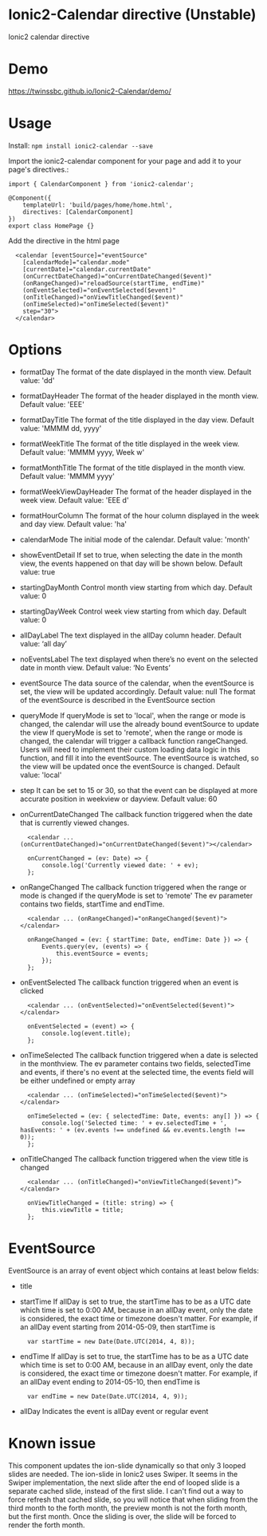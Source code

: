 # Ionic2-Calendar directive (Unstable)

Ionic2 calendar directive

# Demo
https://twinssbc.github.io/Ionic2-Calendar/demo/

# Usage

Install: `npm install ionic2-calendar --save`

Import the ionic2-calendar component for your page and add it to your page's directives.:

```
import { CalendarComponent } from 'ionic2-calendar';

@Component({
    templateUrl: 'build/pages/home/home.html',
    directives: [CalendarComponent]
})
export class HomePage {}
```

Add the directive in the html page

      <calendar [eventSource]="eventSource"
        [calendarMode]="calendar.mode"
        [currentDate]="calendar.currentDate"
        (onCurrectDateChanged)="onCurrentDateChanged($event)"
        (onRangeChanged)="reloadSource(startTime, endTime)"
        (onEventSelected)="onEventSelected($event)"
        (onTitleChanged)="onViewTitleChanged($event)"
        (onTimeSelected)="onTimeSelected($event)"
        step="30">
      </calendar>


# Options

* formatDay
The format of the date displayed in the month view.
Default value: 'dd'
* formatDayHeader
The format of the header displayed in the month view.
Default value: 'EEE'
* formatDayTitle
The format of the title displayed in the day view.
Default value: 'MMMM dd, yyyy'
* formatWeekTitle
The format of the title displayed in the week view.
Default value: 'MMMM yyyy, Week w'
* formatMonthTitle
The format of the title displayed in the month view.
Default value: 'MMMM yyyy'
* formatWeekViewDayHeader
The format of the header displayed in the week view.
Default value: 'EEE d'
* formatHourColumn
The format of the hour column displayed in the week and day view.
Default value: 'ha'
* calendarMode
The initial mode of the calendar.
Default value: 'month'
* showEventDetail
If set to true, when selecting the date in the month view, the events happened on that day will be shown below.
Default value: true
* startingDayMonth
Control month view starting from which day.
Default value: 0
* startingDayWeek
Control week view starting from which day.
Default value: 0
* allDayLabel
The text displayed in the allDay column header.
Default value: ‘all day’
* noEventsLabel
The text displayed when there’s no event on the selected date in month view.
Default value: ‘No Events’
* eventSource
The data source of the calendar, when the eventSource is set, the view will be updated accordingly.
Default value: null
The format of the eventSource is described in the EventSource section
* queryMode
If queryMode is set to 'local', when the range or mode is changed, the calendar will use the already bound eventSource to update the view
If queryMode is set to 'remote', when the range or mode is changed, the calendar will trigger a callback function rangeChanged.
Users will need to implement their custom loading data logic in this function, and fill it into the eventSource. The eventSource is watched, so the view will be updated once the eventSource is changed.
Default value: 'local'
* step
It can be set to 15 or 30, so that the event can be displayed at more accurate position in weekview or dayview.
Default value: 60
* onCurrentDateChanged
The callback function triggered when the date that is currently viewed changes.

        <calendar ... (onCurrentDateChanged)="onCurrentDateChanged($event)"></calendar>

        onCurrentChanged = (ev: Date) => {
            console.log('Currently viewed date: ' + ev);
        };

* onRangeChanged
The callback function triggered when the range or mode is changed if the queryMode is set to 'remote'
The ev parameter contains two fields, startTime and endTime.

        <calendar ... (onRangeChanged)="onRangeChanged($event)"></calendar>

        onRangeChanged = (ev: { startTime: Date, endTime: Date }) => {
            Events.query(ev, (events) => {
                this.eventSource = events;
            });
        };

* onEventSelected
The callback function triggered when an event is clicked

        <calendar ... (onEventSelected)="onEventSelected($event)"></calendar>

        onEventSelected = (event) => {
            console.log(event.title);
        };

* onTimeSelected
The callback function triggered when a date is selected in the monthview.
The ev parameter contains two fields, selectedTime and events, if there's no event at the selected time, the events field will be either undefined or empty array

        <calendar ... (onTimeSelected)="onTimeSelected($event)"></calendar>

        onTimeSelected = (ev: { selectedTime: Date, events: any[] }) => {
            console.log('Selected time: ' + ev.selectedTime + ', hasEvents: ' + (ev.events !== undefined && ev.events.length !== 0));
        };

* onTitleChanged
The callback function triggered when the view title is changed

        <calendar ... (onTitleChanged)="onViewTitleChanged($event)”></calendar>

        onViewTitleChanged = (title: string) => {
            this.viewTitle = title;
        };

# EventSource

EventSource is an array of event object which contains at least below fields:

* title
* startTime
If allDay is set to true, the startTime has to be as a UTC date which time is set to 0:00 AM, because in an allDay event, only the date is considered, the exact time or timezone doesn't matter.
For example, if an allDay event starting from 2014-05-09, then startTime is

        var startTime = new Date(Date.UTC(2014, 4, 8));

* endTime
If allDay is set to true, the startTime has to be as a UTC date which time is set to 0:00 AM, because in an allDay event, only the date is considered, the exact time or timezone doesn't matter.
For example, if an allDay event ending to 2014-05-10, then endTime is

        var endTime = new Date(Date.UTC(2014, 4, 9));

* allDay
Indicates the event is allDay event or regular event

# Known issue
This component updates the ion-slide dynamically so that only 3 looped slides are needed.
The ion-slide in Ionic2 uses Swiper. It seems in the Swiper implementation, the next slide after the end of looped slide is a separate cached slide, instead of the first slide.
I can't find out a way to force refresh that cached slide, so you will notice that when sliding from the third month to the forth month, the preview month is not the forth month, but the first month.
Once the sliding is over, the slide will be forced to render the forth month.